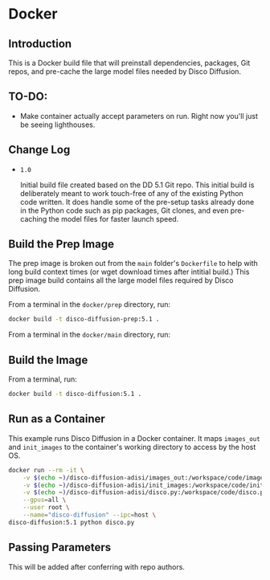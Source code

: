 # Docker

## Introduction

This is a Docker build file that will preinstall dependencies, packages, Git repos, and pre-cache the large model files needed by Disco Diffusion.

## TO-DO:

- Make container actually accept parameters on run.  Right now you'll just be seeing lighthouses.

## Change Log

- `1.0`

  Initial build file created based on the DD 5.1 Git repo.  This initial build is deliberately meant to work touch-free of any of the existing Python code written.  It does handle some of the pre-setup tasks already done in the Python code such as pip packages, Git clones, and even pre-caching the model files for faster launch speed.

## Build the Prep Image
The prep image is broken out from the `main` folder's `Dockerfile` to help with long build context times (or wget download times after intitial build.)  This prep image build contains all the large model files required by Disco Diffusion.

From a terminal in the `docker/prep` directory, run:
```sh
docker build -t disco-diffusion-prep:5.1 .
```
From a terminal in the `docker/main` directory, run:
## Build the Image
From a terminal, run:

```sh
docker build -t disco-diffusion:5.1 .
```

## Run as a Container

This example runs Disco Diffusion in a Docker container.  It maps `images_out` and `init_images` to the container's working directory to access by the host OS.
```sh
docker run --rm -it \
    -v $(echo ~)/disco-diffusion-adisi/images_out:/workspace/code/images_out \
    -v $(echo ~)/disco-diffusion-adisi/init_images:/workspace/code/init_images \
    -v $(echo ~)/disco-diffusion-adisi/disco.py:/workspace/code/disco.py \
    --gpus=all \
    --user root \
    --name="disco-diffusion" --ipc=host \
disco-diffusion:5.1 python disco.py
```

## Passing Parameters

This will be added after conferring with repo authors.